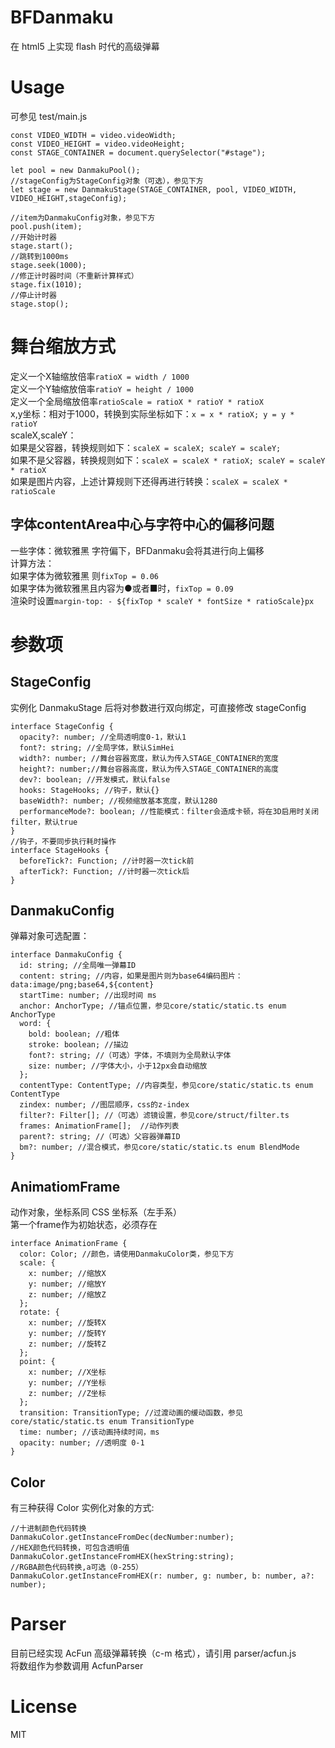 # BFDanmaku

在 html5 上实现 flash 时代的高级弹幕

# Usage
可参见 test/main.js
```
const VIDEO_WIDTH = video.videoWidth;
const VIDEO_HEIGHT = video.videoHeight;
const STAGE_CONTAINER = document.querySelector("#stage");

let pool = new DanmakuPool();
//stageConfig为StageConfig对象（可选），参见下方
let stage = new DanmakuStage(STAGE_CONTAINER, pool, VIDEO_WIDTH, VIDEO_HEIGHT,stageConfig);

//item为DanmakuConfig对象，参见下方
pool.push(item);
//开始计时器
stage.start();
//跳转到1000ms
stage.seek(1000);
//修正计时器时间（不重新计算样式）
stage.fix(1010);
//停止计时器
stage.stop();
```
# 舞台缩放方式
定义一个X轴缩放倍率``ratioX = width / 1000``  
定义一个Y轴缩放倍率``ratioY = height / 1000``  
定义一个全局缩放倍率``ratioScale = ratioX * ratioY * ratioX``  
x,y坐标：相对于1000，转换到实际坐标如下：``x = x * ratioX; y = y * ratioY``  
scaleX,scaleY：  
如果是父容器，转换规则如下：``scaleX = scaleX; scaleY = scaleY;``  
如果不是父容器，转换规则如下：``scaleX = scaleX * ratioX; scaleY = scaleY * ratioX``  
如果是图片内容，上述计算规则下还得再进行转换：``scaleX = scaleX * ratioScale``  

## 字体contentArea中心与字符中心的偏移问题
一些字体：微软雅黑 字符偏下，BFDanmaku会将其进行向上偏移  
计算方法：  
如果字体为微软雅黑 则``fixTop = 0.06``  
如果字体为微软雅黑且内容为●或者■时，``fixTop = 0.09``  
渲染时设置``margin-top: - ${fixTop * scaleY * fontSize * ratioScale}px``  


# 参数项
## StageConfig

实例化 DanmakuStage 后将对参数进行双向绑定，可直接修改 stageConfig

```
interface StageConfig {
  opacity?: number; //全局透明度0-1，默认1
  font?: string; //全局字体，默认SimHei
  width?: number; //舞台容器宽度，默认为传入STAGE_CONTAINER的宽度
  height?: number;//舞台容器高度，默认为传入STAGE_CONTAINER的高度
  dev?: boolean; //开发模式，默认false
  hooks: StageHooks; //钩子，默认{}
  baseWidth?: number; //视频缩放基本宽度，默认1280
  performanceMode?: boolean; //性能模式：filter会造成卡顿，将在3D启用时关闭filter，默认true
}
//钩子，不要同步执行耗时操作
interface StageHooks {
  beforeTick?: Function; //计时器一次tick前
  afterTick?: Function; //计时器一次tick后
}
```

## DanmakuConfig

弹幕对象可选配置：

```
interface DanmakuConfig {
  id: string; //全局唯一弹幕ID
  content: string; //内容，如果是图片则为base64编码图片：data:image/png;base64,${content}
  startTime: number; //出现时间 ms
  anchor: AnchorType; //锚点位置，参见core/static/static.ts enum AnchorType
  word: {
    bold: boolean; //粗体
    stroke: boolean; //描边
    font?: string; //（可选）字体，不填则为全局默认字体
    size: number; //字体大小，小于12px会自动缩放
  };
  contentType: ContentType; //内容类型，参见core/static/static.ts enum ContentType
  zindex: number; //图层顺序，css的z-index
  filter?: Filter[]; //（可选）滤镜设置，参见core/struct/filter.ts
  frames: AnimationFrame[];  //动作列表
  parent?: string; //（可选）父容器弹幕ID
  bm?: number; //混合模式，参见core/static/static.ts enum BlendMode
}
```

## AnimatiomFrame

动作对象，坐标系同 CSS 坐标系（左手系）  
第一个frame作为初始状态，必须存在

```
interface AnimationFrame {
  color: Color; //颜色，请使用DanmakuColor类，参见下方
  scale: {
    x: number; //缩放X
    y: number; //缩放Y
    z: number; //缩放Z
  };
  rotate: {
    x: number; //旋转X
    y: number; //旋转Y
    z: number; //旋转Z
  };
  point: {
    x: number; //X坐标
    y: number; //Y坐标
    z: number; //Z坐标
  };
  transition: TransitionType; //过渡动画的缓动函数，参见core/static/static.ts enum TransitionType
  time: number; //该动画持续时间，ms
  opacity: number; //透明度 0-1
}
```

## Color

有三种获得 Color 实例化对象的方式:

```
//十进制颜色代码转换
DanmakuColor.getInstanceFromDec(decNumber:number);
//HEX颜色代码转换，可包含透明值
DanmakuColor.getInstanceFromHEX(hexString:string);
//RGBA颜色代码转换,a可选（0-255）
DanmakuColor.getInstanceFromHEX(r: number, g: number, b: number, a?: number);
```

# Parser

目前已经实现 AcFun 高级弹幕转换（c-m 格式），请引用 parser/acfun.js  
将数组作为参数调用 AcfunParser

# License

MIT
